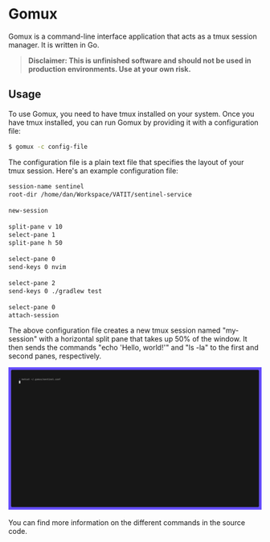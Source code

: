 # Gomux

Gomux is a command-line interface application that acts as a tmux session manager. It is written in Go.
> **Disclaimer: This is unfinished software and should not be used in production environments. Use at your own risk.**


## Usage

To use Gomux, you need to have tmux installed on your system. Once you have tmux installed, you can run Gomux by providing it with a configuration file:

```sh
$ gomux -c config-file
```

The configuration file is a plain text file that specifies the layout of your tmux session.
Here's an example configuration file:

```
session-name sentinel
root-dir /home/dan/Workspace/VATIT/sentinel-service

new-session

split-pane v 10
select-pane 1
split-pane h 50

select-pane 0
send-keys 0 nvim

select-pane 2
send-keys 0 ./gradlew test

select-pane 0
attach-session
```

The above configuration file creates a new tmux session named "my-session" with a horizontal split pane that takes up 50% of the window. It then sends the commands "echo 'Hello, world!'" and "ls -la" to the first and second panes, respectively.

![Example config](/media/demo.gif)

You can find more information on the different commands in the source code.
